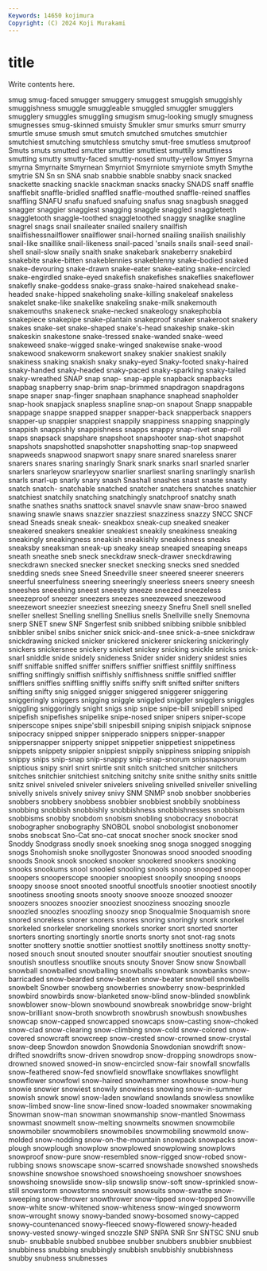 ```yaml
---
Keywords: 14650 kojimura
Copyright: (C) 2024 Koji Murakami
---
```


# title

Write contents here.



 smug
smug-faced smugger smuggery smuggest smuggish smuggishly smuggishness smuggle smuggleable smuggled
smuggler smugglers smugglery smuggles smuggling smugism smug-looking smugly smugness smugnesses
smug-skinned smuisty Smukler smur smurks smurr smurry smurtle smuse smush
smut smutch smutched smutches smutchier smutchiest smutching smutchless smutchy smut-free
smutless smutproof Smuts smuts smutted smutter smuttier smuttiest smuttily smuttiness
smutting smutty smutty-faced smutty-nosed smutty-yellow Smyer Smyrna smyrna Smyrnaite Smyrnean
Smyrniot Smyrniote smyrniote smyth Smythe smytrie SN Sn sn SNA
snab snabbie snabble snabby snack snacked snackette snacking snackle snackman
snacks snacky SNADS snaff snaffle snafflebit snaffle-bridled snaffled snaffle-mouthed snaffle-reined
snaffles snaffling SNAFU snafu snafued snafuing snafus snag snagbush snagged
snagger snaggier snaggiest snagging snaggle snaggled snaggleteeth snaggletooth snaggle-toothed snaggletoothed
snaggy snaglike snagline snagrel snags snail snaileater snailed snailery snailfish
snailfishessnailflower snailflower snail-horned snailing snailish snailishly snail-like snaillike snail-likeness snail-paced
'snails snails snail-seed snail-shell snail-slow snaily snaith snake snakebark snakeberry
snakebird snakebite snake-bitten snakeblennies snakeblenny snake-bodied snaked snake-devouring snake-drawn snake-eater
snake-eating snake-encircled snake-engirdled snake-eyed snakefish snakefishes snakeflies snakeflower snakefly snake-goddess
snake-grass snake-haired snakehead snake-headed snake-hipped snakeholing snake-killing snakeleaf snakeless snakelet
snake-like snakelike snakeling snake-milk snakemouth snakemouths snakeneck snake-necked snakeology snakephobia
snakepiece snakepipe snake-plantain snakeproof snaker snakeroot snakery snakes snake-set snake-shaped
snake's-head snakeship snake-skin snakeskin snakestone snake-tressed snake-wanded snake-weed snakeweed snake-wigged
snake-winged snakewise snake-wood snakewood snakeworm snakewort snakey snakier snakiest snakily
snakiness snaking snakish snaky snaky-eyed Snaky-footed snaky-haired snaky-handed snaky-headed snaky-paced
snaky-sparkling snaky-tailed snaky-wreathed SNAP snap snap- snap-apple snapback snapbacks snapbag
snapberry snap-brim snap-brimmed snapdragon snapdragons snape snaper snap-finger snaphaan snaphance
snaphead snapholder snap-hook snapjack snapless snapline snap-on snapout Snapp snappable
snappage snappe snapped snapper snapper-back snapperback snappers snapper-up snappier snappiest
snappily snappiness snapping snappingly snappish snappishly snappishness snapps snappy snap-rivet
snap-roll snaps snapsack snapshare snapshoot snapshooter snap-shot snapshot snapshots snapshotted
snapshotter snapshotting snap-top snapweed snapweeds snapwood snapwort snapy snare snared
snareless snarer snarers snares snaring snaringly Snark snark snarks snarl
snarled snarler snarlers snarleyow snarleyyow snarlier snarliest snarling snarlingly snarlish
snarls snarl-up snarly snary snash Snashall snashes snast snaste snasty
snatch snatch- snatchable snatched snatcher snatchers snatches snatchier snatchiest snatchily
snatching snatchingly snatchproof snatchy snath snathe snathes snaths snattock snavel
snavvle snaw snaw-broo snawed snawing snawle snaws snazzier snazziest snazziness
snazzy SNCC SNCF snead Sneads sneak sneak- sneakbox sneak-cup sneaked
sneaker sneakered sneakers sneakier sneakiest sneakily sneakiness sneaking sneakingly sneakingness
sneakish sneakishly sneakishness sneaks sneaksby sneaksman sneak-up sneaky sneap sneaped
sneaping sneaps sneath sneathe sneb sneck sneckdraw sneck-drawer sneckdrawing sneckdrawn
snecked snecker snecket snecking snecks sned snedded snedding sneds snee
Sneed Sneedville sneer sneered sneerer sneerers sneerful sneerfulness sneering sneeringly
sneerless sneers sneery sneesh sneeshes sneeshing sneest sneesty sneeze sneezed
sneezeless sneezeproof sneezer sneezers sneezes sneezeweed sneezewood sneezewort sneezier sneeziest
sneezing sneezy Snefru Snell snell snelled sneller snellest Snelling snelling
Snellius snells Snellville snelly Snemovna snerp SNET snew SNF Sngerfest
snib snibbed snibbing snibble snibbled snibbler snibel snibs snicher snick
snick-and-snee snick-a-snee snickdraw snickdrawing snicked snicker snickered snickerer snickering snickeringly
snickers snickersnee snickery snicket snickey snicking snickle snicks snick-snarl sniddle
snide snidely snideness Snider snider snidery snidest snies sniff sniffable
sniffed sniffer sniffers sniffier sniffiest sniffily sniffiness sniffing sniffingly sniffish
sniffishly sniffishness sniffle sniffled sniffler snifflers sniffles sniffling sniffly sniffs
sniffy snift snifted snifter snifters snifting snifty snig snigged snigger
sniggered sniggerer sniggering sniggeringly sniggers snigging sniggle sniggled sniggler snigglers
sniggles sniggling sniggoringly snight snigs snip snipe snipe-bill snipebill sniped
snipefish snipefishes snipelike snipe-nosed sniper snipers sniper-scope sniperscope snipes snipe'sbill
snipesbill sniping snipish snipjack snipnose snipocracy snipped snipper snipperado snippers
snipper-snapper snippersnapper snipperty snippet snippetier snippetiest snippetiness snippets snippety snippier
snippiest snippily snippiness snipping snippish snippy snips snip-snap snip-snappy snip-snap-snorum
snipsnapsnorum sniptious snipy snirl snirt snirtle snit snitch snitched snitcher
snitchers snitches snitchier snitchiest snitching snitchy snite snithe snithy snits
snittle snitz snivel sniveled sniveler snivelers sniveling snivelled sniveller snivelling
snivelly snivels snively snivey snivy SNM SNMP snob snobber snobberies
snobbers snobbery snobbess snobbier snobbiest snobbily snobbiness snobbing snobbish snobbishly
snobbishness snobbishnesses snobbism snobbisms snobby snobdom snobism snobling snobocracy snobocrat
snobographer snobography SNOBOL snobol snobologist snobonomer snobs snobscat Sno-Cat sno-cat
snocat snocher snock snocker snod Snoddy Snodgrass snodly snoek snoeking
snog snoga snogged snogging snogs Snohomish snoke snollygoster Snonowas snood
snooded snooding snoods Snook snook snooked snooker snookered snookers snooking
snooks snookums snool snooled snooling snools snoop snooped snooper snoopers
snooperscope snoopier snoopiest snoopily snooping snoops snoopy snoose snoot snooted
snootful snootfuls snootier snootiest snootily snootiness snooting snoots snooty snoove
snooze snoozed snoozer snoozers snoozes snoozier snooziest snooziness snoozing snoozle
snoozled snoozles snoozling snoozy snop Snoqualmie Snoquamish snore snored snoreless
snorer snorers snores snoring snoringly snork snorkel snorkeled snorkeler snorkeling
snorkels snorker snort snorted snorter snorters snorting snortingly snortle snorts
snorty snot snot-rag snots snotter snottery snottie snottier snottiest snottily
snottiness snotty snotty-nosed snouch snout snouted snouter snoutfair snoutier snoutiest
snouting snoutish snoutless snoutlike snouts snouty Snover Snow snow Snowball
snowball snowballed snowballing snowballs snowbank snowbanks snow-barricaded snow-bearded snow-beaten snow-beater
snowbell snowbells snowbelt Snowber snowberg snowberries snowberry snow-besprinkled snowbird snowbirds
snow-blanketed snow-blind snow-blinded snowblink snowblower snow-blown snowbound snowbreak snowbridge snow-bright
snow-brilliant snow-broth snowbroth snowbrush snowbush snowbushes snowcap snow-capped snowcapped snowcaps
snow-casting snow-choked snow-clad snow-clearing snow-climbing snow-cold snow-colored snow-covered snowcraft snowcreep
snow-crested snow-crowned snow-crystal snow-deep Snowdon snowdon Snowdonia Snowdonian snowdrift snow-drifted
snowdrifts snow-driven snowdrop snow-dropping snowdrops snow-drowned snowed snowed-in snow-encircled snow-fair
snowfall snowfalls snow-feathered snow-fed snowfield snowflake snowflakes snowflight snowflower snowfowl
snow-haired snowhammer snowhouse snow-hung snowie snowier snowiest snowily snowiness snowing
snow-in-summer snowish snowk snowl snow-laden snowland snowlands snowless snowlike snow-limbed
snow-line snow-lined snow-loaded snowmaker snowmaking Snowman snow-man snowman snowmanship snow-mantled
Snowmass snowmast snowmelt snow-melting snowmelts snowmen snowmobile snowmobiler snowmobilers snowmobiles
snowmobiling snowmold snow-molded snow-nodding snow-on-the-mountain snowpack snowpacks snow-plough snowplough snowplow
snowplowed snowplowing snowplows snowproof snow-pure snow-resembled snow-rigged snow-robed snow-rubbing snows
snowscape snow-scarred snowshade snowshed snowsheds snowshine snowshoe snowshoed snowshoeing snowshoer
snowshoes snowshoing snowslide snow-slip snowslip snow-soft snow-sprinkled snow-still snowstorm snowstorms
snowsuit snowsuits snow-swathe snow-sweeping snow-thrower snowthrower snow-tipped snow-topped Snowville snow-white
snow-whitened snow-whiteness snow-winged snowworm snow-wrought snowy snowy-banded snowy-bosomed snowy-capped snowy-countenanced
snowy-fleeced snowy-flowered snowy-headed snowy-vested snowy-winged snozzle SNP SNPA SNR Snr
SNTSC SNU snub snub- snubbable snubbed snubbee snubber snubbers snubbier
snubbiest snubbiness snubbing snubbingly snubbish snubbishly snubbishness snubby snubness snubnesses
